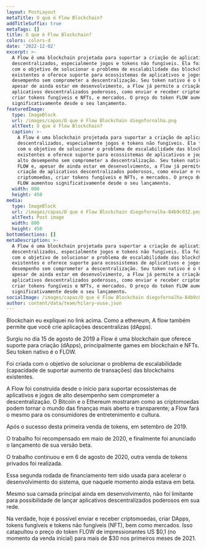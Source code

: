 ```yaml
---
layout: PostLayout
metaTitle: O que é Flow Blockchain?
addTitleSuffix: true
metaTags: []
title: O que é Flow Blockchain?
colors: colors-d
date: '2022-12-02'
excerpt: >-
  A Flow é uma blockchain projetada para suportar a criação de aplicativos
  descentralizados, especialmente jogos e tokens não fungíveis. Ela foi criada
  com o objetivo de solucionar o problema de escalabilidade das blockchains
  existentes e oferece suporte para ecossistemas de aplicativos e jogos de alto
  desempenho sem comprometer a descentralização. Seu token nativo é o FLOW e,
  apesar de ainda estar em desenvolvimento, a Flow já permite a criação de
  aplicativos descentralizados poderosos, como enviar e receber criptomoedas,
  criar tokens fungíveis e NFTs, e mercados. O preço do token FLOW aumentou
  significativamente desde o seu lançamento.
featuredImage:
  type: ImageBlock
  url: /images/capas/O que é Flow Blockchain diegofornalha.png
  altText: O que é Flow Blockchain?
  caption: >-
    A Flow é uma blockchain projetada para suportar a criação de aplicativos
    descentralizados, especialmente jogos e tokens não fungíveis. Ela foi criada
    com o objetivo de solucionar o problema de escalabilidade das blockchains
    existentes e oferece suporte para ecossistemas de aplicativos e jogos de
    alto desempenho sem comprometer a descentralização. Seu token nativo é o
    FLOW e, apesar de ainda estar em desenvolvimento, a Flow já permite a
    criação de aplicativos descentralizados poderosos, como enviar e receber
    criptomoedas, criar tokens fungíveis e NFTs, e mercados. O preço do token
    FLOW aumentou significativamente desde o seu lançamento.
  width: 800
  height: 450
media:
  type: ImageBlock
  url: /images/capas/O que é Flow Blockchain diegofornalha-84b9c032.png
  altText: Post image
  width: 800
  height: 450
bottomSections: []
metaDescription: >-
  A Flow é uma blockchain projetada para suportar a criação de aplicativos
  descentralizados, especialmente jogos e tokens não fungíveis. Ela foi criada
  com o objetivo de solucionar o problema de escalabilidade das blockchains
  existentes e oferece suporte para ecossistemas de aplicativos e jogos de alto
  desempenho sem comprometer a descentralização. Seu token nativo é o FLOW e,
  apesar de ainda estar em desenvolvimento, a Flow já permite a criação de
  aplicativos descentralizados poderosos, como enviar e receber criptomoedas,
  criar tokens fungíveis e NFTs, e mercados. O preço do token FLOW aumentou
  significativamente desde o seu lançamento.
socialImage: /images/capas/O que é Flow Blockchain diegofornalha-84b9c032.png
author: content/data/team/hilary-ouse.json
---
```

Blockchain eu expliquei no link acima. Como a ethereum, A flow também permite que você crie aplicações descentralizas (dApps).

Surgiu no dia 15 de agosto de 2019 a Flow é uma blockchain que oferece suporte para criação (dApps), principalmente games em blockchain e NFTs. Seu token nativo é o FLOW.

Foi criada com o objetivo de solucionar o problema de escalabilidade (capacidade de suportar aumento de transações) das blockchains existentes.

A Flow foi construída desde o início para suportar ecossistemas de aplicativos e jogos de alto desempenho sem comprometer a descentralização. O Bitcoin e o Ethereum mostraram como as criptomoedas podem tornar o mundo das finanças mais aberto e transparente; a Flow fará o mesmo para os consumidores de entretenimento e cultura.

Após o sucesso desta primeira venda de tokens, em setembro de 2019.

O trabalho foi recompensado em maio de 2020, e finalmente foi anunciado o lançamento de sua versão beta.

O trabalho continuou e em 6 de agosto de 2020, outra venda de tokens privados foi realizada.

Essa segunda rodada de financiamento tem sido usada para acelerar o desenvolvimento do sistema, que naquele momento ainda estava em beta.

Mesmo sua camada principal ainda em desenvolvimento, não foi limitante para possibilidade de lançar aplicativos descentralizados poderosos em sua rede.

Na verdade, hoje é possível enviar e receber criptomoedas, criar DApps, tokens fungíveis e tokens não fungíveis (NFT), bem como mercados. Isso catapultou o preço do token FLOW de impressionantes US $0,1 (no momento da venda inicial) para mais de $30 nos primeiros meses de 2021.
